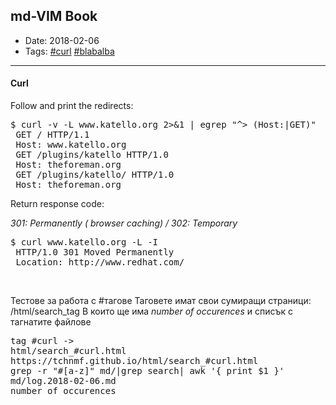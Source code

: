 ## md-VIM Book

* Date: 2018-02-06
* Tags:
 [#curl](https://tchnmf.github.io/html/search_#curl.html)
 [#blabalba]()


---
#### Curl

Follow and print the redirects:

<pre>
$ curl -v -L www.katello.org 2>&1 | egrep "^> (Host:|GET)"
 GET / HTTP/1.1
 Host: www.katello.org
 GET /plugins/katello HTTP/1.0
 Host: theforeman.org
 GET /plugins/katello/ HTTP/1.0
 Host: theforeman.org 
</pre>

Return response code:

*301: Permanently ( browser caching) / 302: Temporary*

<pre>
$ curl www.katello.org -L -I
 HTTP/1.0 301 Moved Permanently
 Location: http://www.redhat.com/
</pre>

<br>

Тестове за работа с \#тагове
Таговете имат свои сумиращи страници: /html/search_tag
В които ще има *number of occurences* и списък с тагнатите файлове

<pre>
tag #curl ->
html/search_#curl.html
https://tchnmf.github.io/html/search_#curl.html
grep -r "#[a-z]" md/|grep search| awk '{ print $1 }'
md/log.2018-02-06.md
number of occurences
</pre>



